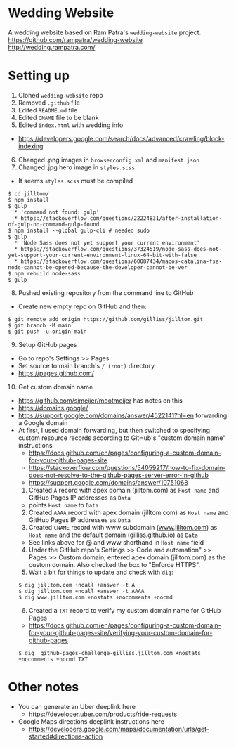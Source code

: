 # Wedding Website

A wedding website based on Ram Patra's `wedding-website` project.
https://github.com/rampatra/wedding-website
http://wedding.rampatra.com/

# Setting up
1. Cloned `wedding-website` repo
2. Removed `.github` file
3. Edited `README.md` file
4. Edited `CNAME` file to be blank
5. Edited `index.html` with wedding info
  * https://developers.google.com/search/docs/advanced/crawling/block-indexing
6. Changed .png images in `browserconfig.xml` and `manifest.json`
7. Changed .jpg hero image in `styles.scss`
  * It seems `styles.scss` must be compiled
  ```
  $ cd jilltom/
  $ npm install
  $ gulp
    * 'command not found: gulp'
    * https://stackoverflow.com/questions/22224831/after-installation-of-gulp-no-command-gulp-found
  $ npm install --global gulp-cli # needed sudo
  $ gulp
    * 'Node Sass does not yet support your current environment'
    * https://stackoverflow.com/questions/37324519/node-sass-does-not-yet-support-your-current-environment-linux-64-bit-with-false
    * https://stackoverflow.com/questions/60087434/macos-catalina-fse-node-cannot-be-opened-because-the-developer-cannot-be-ver
  $ npm rebuild node-sass
  $ gulp
  ```
8. Pushed existing repository from the command line to GitHub
  * Create new empty repo on GitHub and then:
  ```
  $ git remote add origin https://github.com/gilliss/jilltom.git
  $ git branch -M main
  $ git push -u origin main
  ```
9. Setup GitHub pages
  * Go to repo's Settings >> Pages
  * Set source to main branch's `/ (root)` directory
  * https://pages.github.com/
10. Get custom domain name
  * https://github.com/sjmeijer/mootmeijer has notes on this
  * https://domains.google/
  * https://support.google.com/domains/answer/4522141?hl=en forwarding a Google domain
  * At first, I used domain forwarding, but then switched to specifying custom resource records according to GitHub's "custom domain name" instructions
    * https://docs.github.com/en/pages/configuring-a-custom-domain-for-your-github-pages-site
    * https://stackoverflow.com/questions/54059217/how-to-fix-domain-does-not-resolve-to-the-github-pages-server-error-in-github
    * https://support.google.com/domains/answer/10751068
    1. Created `A` record with apex domain (jilltom.com) as `Host name` and GitHub Pages IP addresses as `Data`
      * points `Host name` to `Data`
    2. Created `AAAA` record with apex domain (jilltom.com) as `Host name` and GitHub Pages IP addresses as `Data`
    3. Created `CNAME` record with www subdomain (www.jilltom.com) as `Host name` and the default domain (gilliss.github.io) as `Data`
      * See links above for @ and www shorthand in `Host name` field
    4. Under the GitHub repo's Settings >> Code and automation" >> Pages >> Custom domain, entered apex domain (jilltom.com) as the custom domain. Also checked the box to "Enforce HTTPS".
    5. Wait a bit for things to update and check with `dig`:
    ```
    $ dig jilltom.com +noall +answer -t A
    $ dig jilltom.com +noall +answer -t AAAA
    $ dig www.jilltom.com +nostats +nocomments +nocmd
    ```
    6. Created a `TXT` record to verify my custom domain name for GitHub Pages
      * https://docs.github.com/en/pages/configuring-a-custom-domain-for-your-github-pages-site/verifying-your-custom-domain-for-github-pages
      ```
      $ dig _github-pages-challenge-gilliss.jilltom.com +nostats +nocomments +nocmd TXT
      ```

# Other notes
* You can generate an Uber deeplink here
  * https://developer.uber.com/products/ride-requests
* Google Maps directions deeplink instructions here
  * https://developers.google.com/maps/documentation/urls/get-started#directions-action
